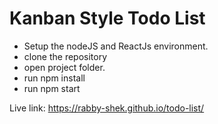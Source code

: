 # Kanban Style Todo List

- Setup the nodeJS and ReactJs environment.
- clone the repository
- open project folder.
- run npm install
- run npm start

Live link: https://rabby-shek.github.io/todo-list/